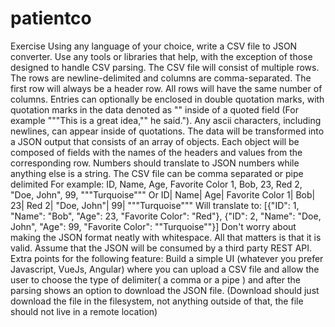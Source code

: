 # patientco

Exercise
Using any language of your choice, write a CSV file to JSON converter. Use any tools or libraries that help,
with the exception of those designed to handle CSV parsing.
The CSV file will consist of multiple rows. The rows are newline-delimited and columns are comma-separated.
The first row will always be a header row. All rows will have the same number of columns.
Entries can optionally be enclosed in double quotation marks, with quotation marks in the data denoted as ""
inside of a quoted field (For example """This is a great idea,"" he said."). Any ascii characters, including
newlines, can appear inside of quotations.
The data will be transformed into a JSON output that consists of an array of objects. Each object will be
composed of fields with the names of the headers and values from the corresponding row. Numbers should
translate to JSON numbers while anything else is a string.
The CSV file can be comma separated or pipe delimited
For example:
ID, Name, Age, Favorite Color
1, Bob, 23, Red
2, "Doe, John", 99, """Turquoise"""
Or
ID| Name| Age| Favorite Color
1| Bob| 23| Red
2| "Doe, John"| 99| """Turquoise"""
Will translate to:
[{"ID": 1,
"Name": "Bob",
"Age": 23,
"Favorite Color": "Red"},
{"ID": 2,
"Name": "Doe, John",
"Age": 99,
"Favorite Color": "\"Turquoise\""}]
Don't worry about making the JSON format neatly with whitespace. All that matters is that it is valid. Assume
that the JSON will be consumed by a third party REST API.
Extra points for the following feature:
Build a simple UI (whatever you prefer Javascript, VueJs, Angular) where you can upload a CSV file and allow
the user to choose the type of delimiter( a comma or a pipe ) and after the parsing shows an option to
download the JSON file. (Download should just download the file in the filesystem, not anything outside of that,
the file should not live in a remote location)
